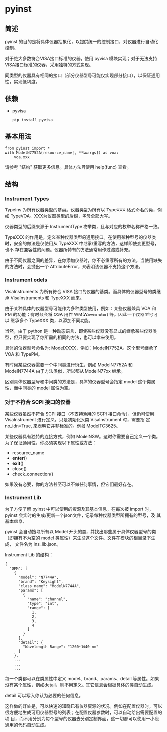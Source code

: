 # pyinst

## 简述

pyinst 的目的是将具体仪器抽象化，以提供统一的控制接口，对仪器进行自动化控制。

对于绝大多数符合VISA接口标准的仪器，使用 pyvisa 模块实现；对于无法支持VISA接口标准的仪器，采用独特的方式实现。

同类型的仪器具有相同的接口（部分仪器型号可能仅实现部分接口），以保证通用性，实现低耦度。

## 依赖

* pyvisa
    ```
    pip install pyvisa
    ```

## 基本用法

```
from pyinst import *
with ModelN7752A(resource_name[, **kwargs]) as voa:
    voa.xxx
```

请参考 "结构" 获取更多信息。具体方法可使用 help(func) 查看。

## 结构

### Instrument Types

TypeIns 为所有仪器类型的基类。仪器类型为所有以 TypeXXX 格式命名的类，例如 TypeVOA。XXX为仪器类型的后缀，字母全部大写。

仪器类型的后缀来源于 InstrumentType 枚举类，且与对应的枚举名称严格一致。

TypeXXX 的作用是，定义某种仪器类型的通用接口。在使用某种型号的仪器类时，安全的做法是仅使用从 TypeXXX 中继承/重写的方法，这样即使变更型号，也不
存在兼容性的问题。仪器所特有的方法通常用作过渡或补充。

由于不同仪器之间的差异，在你添加仪器时，你不必重写所有的方法。当使用缺失的方法时，会抛出一个 AttributeError，来表明该仪器不支持这个方法。

### Instrument odels

VisaInstruments 为所有符合 VISA 接口的仪器的基类。而具体的仪器型号的类继承 VisaInstruments 和 TypeXXX 而来。

由于某种具体的仪器型号可能作为多种类型使用，例如：某些仪器兼具 VOA 和 PM 的功能；有时候会将 OSA 用作 WM(Wavemeter) 等。因此一个仪器型号可以
继承多个 TypeXXX 类，以添加不同功能。

当然，由于 python 是一种动态语言，即使某些仪器没有显式的继承某些仪器类型，但只要实现了你所需的相同的方法，也可以拿来使用。

具体的仪器型号命名为: ModelXXXX，例如：ModelN7752A。这个型号继承了 VOA 和 TypePM。

有时候某些仪器需要一个中间类进行衍生，例如 ModelN7752A 和 ModelN7744A 由于方法类似，所以都从 ModelN77xx 继承。

区别具体仪器型号和中间类的方法是，具体的仪器型号会指定 model 这个类属性，而中间类的 model 属性为空。

### 对于不符合 SCPI 接口的仪器

某些仪器虽然不符合 SCPI 接口（不支持通用的 SCPI 接口命令），但仍可使用 VisaInstrument 进行定义。只是初始化父类 VisaInstrument 时，需要指
定 no_idn=True, 来表明它并非标准的。例如 ModelTC3625。

某些仪器具有独特的连接方式，例如 ModelNSW。这时你需要自己定义一个类。为了保证通用性，你必须实现以下属性或方法：
* resource_name
* __enter__()
* __exit__()
* close()
* check_connection()

如果没有必要，你的方法甚至可以不做任何事情，但它们最好存在。

### Instrument Lib

为了方便了解 pyinst 中可以使用的资源及其基本信息，在每次被 import 时，pyinst 会实时的生成/更新一个json文件，记录每种仪器类型所拥有的型号，及
其基本信息。

pyinst 会自动搜寻所有以 Model 开头的类，并找出那些属于具体仪器型号的类（即拥有不为空的 model 类属性）来生成这个文件。文件在模块的根目录下生成，
文件名为 ins_lib.json。

Instrument Lib 的结构：

```
{
  "OPM": [
    {
      "model": "N7744A",
      "brand": "Keysight",
      "class_name": "ModelN7744A",
      "params": [
        {
          "name": "channel",
          "type": "int",
          "range": [
            1,
            2,
            3,
            4
          ]
        }
      ],
      "detail": {
        "Wavelength Range": "1260~1640 nm"
      }
    },
    ...
    ...
    ...
```

每一个类都可以在类属性中定义 model、brand、params、detail 等属性。如果没有某个属性，例如detail，则不用定义。其它信息会根据具体的类自动生成。

detail 可以写入你认为必要的任何信息。

这样做的好处是，可以快速的知晓已有仪器资源的状况。例如在配置仪器时，可以很方便地生成可用仪器型号的列表；在配置仪器参数时，可以自动给出需要配置的项
目，而不用分别为每个型号的仪器去分别定制界面，这一切都可以使用一小段通用的代码自动生成。